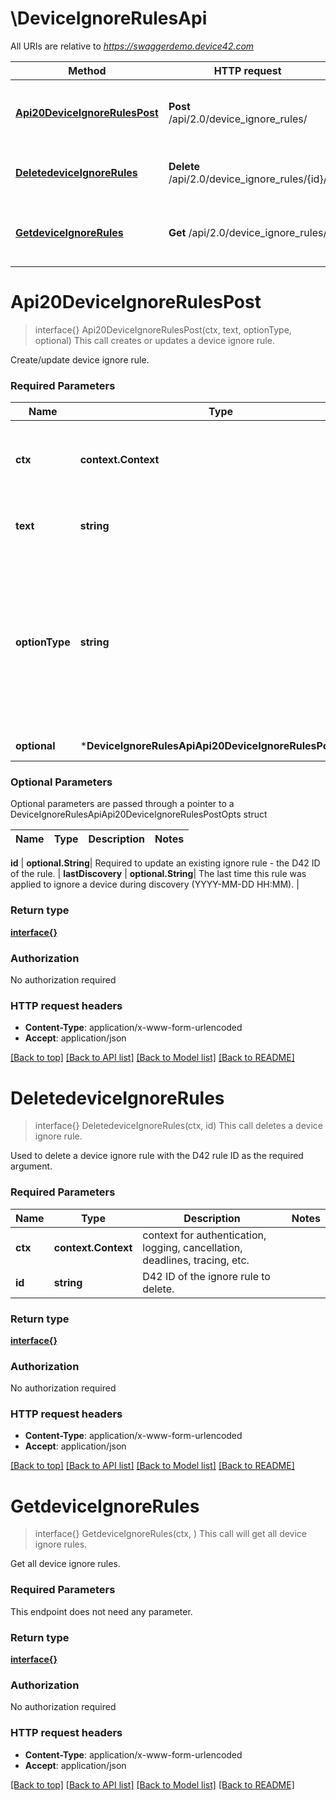 # \DeviceIgnoreRulesApi

All URIs are relative to *https://swaggerdemo.device42.com*

Method | HTTP request | Description
------------- | ------------- | -------------
[**Api20DeviceIgnoreRulesPost**](DeviceIgnoreRulesApi.md#Api20DeviceIgnoreRulesPost) | **Post** /api/2.0/device_ignore_rules/ | This call creates or updates a device ignore rule.
[**DeletedeviceIgnoreRules**](DeviceIgnoreRulesApi.md#DeletedeviceIgnoreRules) | **Delete** /api/2.0/device_ignore_rules/{id}/ | This call deletes a device ignore rule.
[**GetdeviceIgnoreRules**](DeviceIgnoreRulesApi.md#GetdeviceIgnoreRules) | **Get** /api/2.0/device_ignore_rules/ | This call will get all device ignore rules.


# **Api20DeviceIgnoreRulesPost**
> interface{} Api20DeviceIgnoreRulesPost(ctx, text, optionType, optional)
This call creates or updates a device ignore rule.

Create/update device ignore rule.

### Required Parameters

Name | Type | Description  | Notes
------------- | ------------- | ------------- | -------------
 **ctx** | **context.Context** | context for authentication, logging, cancellation, deadlines, tracing, etc.
  **text** | **string**| Text for the ignore rule - in UI, &#39;Ignored text contains&#39;. | 
  **optionType** | **string**| Type of ignore rule for the device - in UI, &#39;Ignore device based on&#39;.&lt;br&gt; 1 &#x3D; Device name&lt;br&gt; 2 &#x3D; OS name&lt;br&gt; 3 &#x3D; Mac address prefix&lt;br&gt; 4 &#x3D; Hardware model | 
 **optional** | ***DeviceIgnoreRulesApiApi20DeviceIgnoreRulesPostOpts** | optional parameters | nil if no parameters

### Optional Parameters
Optional parameters are passed through a pointer to a DeviceIgnoreRulesApiApi20DeviceIgnoreRulesPostOpts struct

Name | Type | Description  | Notes
------------- | ------------- | ------------- | -------------


 **id** | **optional.String**| Required to update an existing ignore rule - the D42 ID of the rule. | 
 **lastDiscovery** | **optional.String**| The last time this rule was applied to ignore a device during discovery (YYYY-MM-DD HH:MM). | 

### Return type

[**interface{}**](interface{}.md)

### Authorization

No authorization required

### HTTP request headers

 - **Content-Type**: application/x-www-form-urlencoded
 - **Accept**: application/json

[[Back to top]](#) [[Back to API list]](../README.md#documentation-for-api-endpoints) [[Back to Model list]](../README.md#documentation-for-models) [[Back to README]](../README.md)

# **DeletedeviceIgnoreRules**
> interface{} DeletedeviceIgnoreRules(ctx, id)
This call deletes a device ignore rule.

Used to delete a device ignore rule with the D42 rule ID as the required argument.

### Required Parameters

Name | Type | Description  | Notes
------------- | ------------- | ------------- | -------------
 **ctx** | **context.Context** | context for authentication, logging, cancellation, deadlines, tracing, etc.
  **id** | **string**| D42 ID of the ignore rule to delete. | 

### Return type

[**interface{}**](interface{}.md)

### Authorization

No authorization required

### HTTP request headers

 - **Content-Type**: application/x-www-form-urlencoded
 - **Accept**: application/json

[[Back to top]](#) [[Back to API list]](../README.md#documentation-for-api-endpoints) [[Back to Model list]](../README.md#documentation-for-models) [[Back to README]](../README.md)

# **GetdeviceIgnoreRules**
> interface{} GetdeviceIgnoreRules(ctx, )
This call will get all device ignore rules.

Get all device ignore rules.

### Required Parameters
This endpoint does not need any parameter.

### Return type

[**interface{}**](interface{}.md)

### Authorization

No authorization required

### HTTP request headers

 - **Content-Type**: application/x-www-form-urlencoded
 - **Accept**: application/json

[[Back to top]](#) [[Back to API list]](../README.md#documentation-for-api-endpoints) [[Back to Model list]](../README.md#documentation-for-models) [[Back to README]](../README.md)

